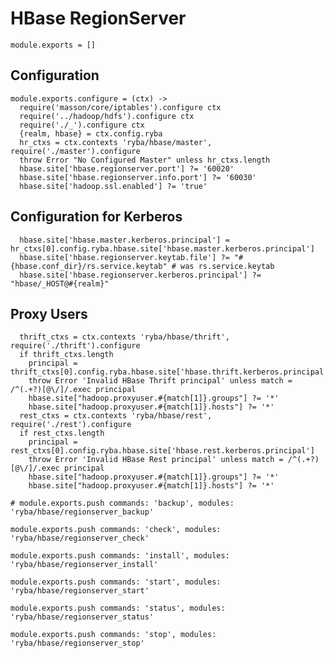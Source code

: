 
# HBase RegionServer

    module.exports = []
    
## Configuration

    module.exports.configure = (ctx) ->
      require('masson/core/iptables').configure ctx
      require('../hadoop/hdfs').configure ctx
      require('./_').configure ctx
      {realm, hbase} = ctx.config.ryba
      hr_ctxs = ctx.contexts 'ryba/hbase/master', require('./master').configure
      throw Error "No Configured Master" unless hr_ctxs.length
      hbase.site['hbase.regionserver.port'] ?= '60020'
      hbase.site['hbase.regionserver.info.port'] ?= '60030'
      hbase.site['hadoop.ssl.enabled'] ?= 'true'
    
## Configuration for Kerberos

      hbase.site['hbase.master.kerberos.principal'] = hr_ctxs[0].config.ryba.hbase.site['hbase.master.kerberos.principal']
      hbase.site['hbase.regionserver.keytab.file'] ?= "#{hbase.conf_dir}/rs.service.keytab" # was rs.service.keytab
      hbase.site['hbase.regionserver.kerberos.principal'] ?= "hbase/_HOST@#{realm}"

## Proxy Users

      thrift_ctxs = ctx.contexts 'ryba/hbase/thrift', require('./thrift').configure
      if thrift_ctxs.length
        principal = thrift_ctxs[0].config.ryba.hbase.site['hbase.thrift.kerberos.principal']
        throw Error 'Invalid HBase Thrift principal' unless match = /^(.+?)[@\/]/.exec principal
        hbase.site["hadoop.proxyuser.#{match[1]}.groups"] ?= '*'
        hbase.site["hadoop.proxyuser.#{match[1]}.hosts"] ?= '*'
      rest_ctxs = ctx.contexts 'ryba/hbase/rest', require('./rest').configure
      if rest_ctxs.length
        principal = rest_ctxs[0].config.ryba.hbase.site['hbase.rest.kerberos.principal']
        throw Error 'Invalid HBase Rest principal' unless match = /^(.+?)[@\/]/.exec principal
        hbase.site["hadoop.proxyuser.#{match[1]}.groups"] ?= '*'
        hbase.site["hadoop.proxyuser.#{match[1]}.hosts"] ?= '*'

    # module.exports.push commands: 'backup', modules: 'ryba/hbase/regionserver_backup'

    module.exports.push commands: 'check', modules: 'ryba/hbase/regionserver_check'

    module.exports.push commands: 'install', modules: 'ryba/hbase/regionserver_install'

    module.exports.push commands: 'start', modules: 'ryba/hbase/regionserver_start'

    module.exports.push commands: 'status', modules: 'ryba/hbase/regionserver_status'

    module.exports.push commands: 'stop', modules: 'ryba/hbase/regionserver_stop'
